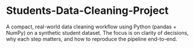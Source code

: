 # Students-Data-Cleaning-Project
A compact, real-world data cleaning workflow using Python (pandas + NumPy) on a synthetic student dataset. The focus is on clarity of decisions, why each step matters, and how to reproduce the pipeline end-to-end.
